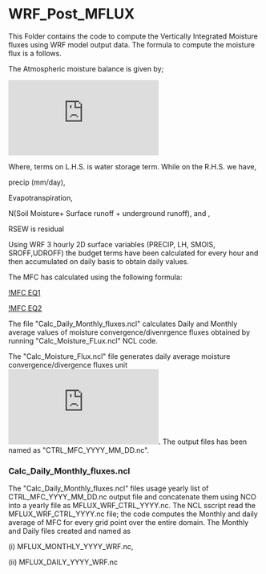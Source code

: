 # WRF_Post_MFLUX
This Folder contains the code to compute the Vertically Integrated Moisture fluxes using WRF model output data. The formula to compute the moisture flux is a follows.

The Atmospheric moisture balance is given by;

![Atmospheric Water Bdget equation](http://latex.codecogs.com/gif.latex?%7B%5Ccolor%7BBlack%7D%20%5Cfrac%7B%5Cpartial%20%7BW%7D%7D%7B%5Cpartial%20t%7D%7D%20%3D%20P%20-%20E%20-%20MFC%20&plus;%20RESW)

Where, terms on L.H.S. is water storage term. While on the R.H.S. we have,

precip (mm/day), 

Evapotranspiration, 

N(Soil Moisture+ Surface runoff + underground runoff), and ,

RSEW is residual

Using WRF 3 hourly 2D surface variables (PRECIP, LH, SMOIS, SROFF,UDROFF) the budget terms have been calculated for every hour and then accumulated on daily basis to obtain daily values.


The MFC has calculated using the following formula:

[!MFC EQ1](http://latex.codecogs.com/gif.latex?MFC%20%3D%20-%5Cbigtriangledown.%28QV_%7Bh%7D%29%20%3D%20-V_%7Bh%7D.%5Cbigtriangledown%7BQ%7D%20-%20Q%5Cbigtriangledown.V_%7Bh%7D%2C)

[!MFC EQ2](http://latex.codecogs.com/gif.latex?MFC%20%3D%20%5Cunderset%7Badvection%7D%7B%5Cunderbrace%7B%7D%7B-u%5Cfrac%7B%5Cpartial%20Q%7D%7B%5Cpartial%20x%7D%20-v%5Cfrac%7B%5Cpartial%20Q%7D%7B%5Cpartial%20y%7D%20%7D%7D%20-%20Q%5Cleft%20%28%20%5Cunderset%7Bconvergence%7D%7B%5Cunderbrace%7B%7D%7B%5Cfrac%7B%5Cpartial%20u%7D%7B%5Cpartial%20x%7D%20&plus;%5Cfrac%7B%5Cpartial%20v%7D%7B%5Cpartial%20y%7D%20%7D%7D%20%5Cright%20%29)

The file "Calc_Daily_Monthly_fluxes.ncl" calculates Daily and Monthly average values of moisture convergence/divenrgence fluxes obtained by running "Calc_Moisture_FLux.ncl" NCL code.

The "Calc_Moisture_Flux.ncl" file generates daily average moisture convergence/divergence fluxes unit ![unit for fluxes](http://latex.codecogs.com/gif.latex?%5Ctiny%20%7B%5Ccolor%7BRed%7D%20%5Cfrac%7Bkg%7D%7Bm%5E%7B2%7Ds%7D%7D).
The output files has been named as "CTRL_MFC_YYYY_MM_DD.nc".


### Calc_Daily_Monthly_fluxes.ncl
The "Calc_Daily_Monthly_fluxes.ncl" files usage yearly list of CTRL_MFC_YYYY_MM_DD.nc output file and concatenate them using NCO into a yearly file as MFLUX_WRF_CTRL_YYYY.nc.
The NCL sscript read the MFLUX_WRF_CTRL_YYYY.nc file; the code computes the Monthly and daily average of MFC for every grid point over the entire domain. The Monthly and Daily files created and named as 

(i) MFLUX_MONTHLY_YYYY_WRF.nc, 

(ii) MFLUX_DAILY_YYYY_WRF.nc
